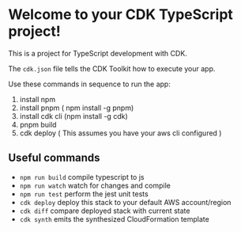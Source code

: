 # Welcome to your CDK TypeScript project!

This is a project for TypeScript development with CDK.

The `cdk.json` file tells the CDK Toolkit how to execute your app.

Use these commands in sequence to run the app:

1. install npm
2. install pnpm ( npm install -g pnpm)
3. install cdk cli (npm install -g cdk)
4. pnpm build
5. cdk deploy ( This assumes you have your aws cli configured )

## Useful commands

 * `npm run build`   compile typescript to js
 * `npm run watch`   watch for changes and compile
 * `npm run test`    perform the jest unit tests
 * `cdk deploy`      deploy this stack to your default AWS account/region
 * `cdk diff`        compare deployed stack with current state
 * `cdk synth`       emits the synthesized CloudFormation template
